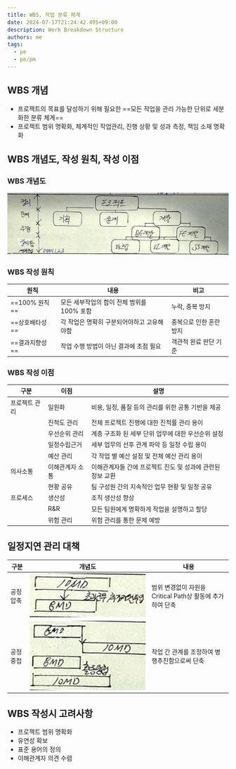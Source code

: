 ```yaml
---
title: WBS, 작업 분류 체계
date: 2024-07-17T21:24:42.495+09:00
description: Work Breakdown Structure
authors: me
tags:
  - pe
  - pe/pm
---
```


## WBS 개념

- 프로젝트의 목표를 달성하기 위해 필요한 ==모든 작업을 관리 가능한 단위로 세분화한 분류 체계==
- 프로젝트 범위 명확화, 체계적인 작업관리, 진행 상황 및 성과 측정, 책임 소재 명확화

## WBS 개념도, 작성 원칙, 작성 이점

### WBS 개념도

![wbs](./assets/wbs.jpg)

### WBS 작성 원칙

| 원칙 | 내용 | 비고 |
| --- | --- | --- |
| ==100% 원칙== | 모든 세부작업의 합이 전체 범위를 100% 포함 | 누락, 중복 방지 |
| ==상호배타성== | 각 작업은 명확히 구분되어야하고 고유해야함 | 중복으로 인한 혼란 방지 |
| ==결과지향성== | 작업 수행 방법이 아닌 결과에 초점 필요 | 객관적 완료 판단 기준 |

### WBS 작성 이점

| 구분 | 이점 | 설명 |
| --- | --- | --- |
| 프로젝트 관리 | 일원화 | 비용, 일정, 품질 등의 관리를 위한 공통 기반을 제공 |
| | 진척도 관리 | 전체 프로젝트 진행에 대한 진척률 관리 용이 |
| | 우선순위 관리 | 계층 구조화 된 세부 단위 업무에 대한 우선순위 설정 |
| | 일정수립근거 | 세부 업무의 선후 관계 파악 등 일정 수립 용이 |
| | 예산 관리 | 각 작업 별 예산 설정 및 전체 예산 관리 용이 |
| 의사소통 | 이해관계자 소통 | 이해관계자들 간에 프로젝트 진도 및 성과에 관련된 정보 교환 |
| | 현황 공유 | 팀 구성원 간의 지속적인 업무 현황 및 일정 공유 |
| 프로세스 | 생산성 | 조직 생산성 향상 |
| | R&R | 모든 팀원에게 명확하게 작업을 설명하고 할당 |
| | 위험 관리 | 위험 관리를 통한 문제 예방 |

## 일정지연 관리 대책

| 구분 | 개념도 | 내용 |
| --- | --- | --- |
| 공정 압축 | ![공정압축](./assets/공정압축.jpg) | 범위 변경없이 자원을 Critical Path상 활동에 추가하여 단축 |
| 공정 중첩 | ![공정중첩](./assets/공정중첩.jpg) | 작업 간 관계를 조정하여 병행추진함으로써 단축 |

## WBS 작성시 고려사항

- 프로젝트 범위 명확화
- 유연성 확보
- 표준 용어의 정의
- 이해관계자 의견 수렴
